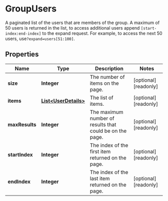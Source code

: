 

# GroupUsers

A paginated list of the users that are members of the group. A maximum of 50 users is returned in the list, to access additional users append `[start-index:end-index]` to the expand request. For example, to access the next 50 users, use`?expand=users[51:100]`.

## Properties

| Name | Type | Description | Notes |
|------------ | ------------- | ------------- | -------------|
|**size** | **Integer** | The number of items on the page. |  [optional] [readonly] |
|**items** | [**List&lt;UserDetails&gt;**](UserDetails.md) | The list of items. |  [optional] [readonly] |
|**maxResults** | **Integer** | The maximum number of results that could be on the page. |  [optional] [readonly] |
|**startIndex** | **Integer** | The index of the first item returned on the page. |  [optional] [readonly] |
|**endIndex** | **Integer** | The index of the last item returned on the page. |  [optional] [readonly] |



